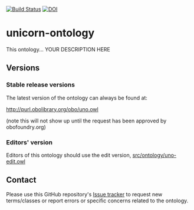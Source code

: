 [![Build Status](https://travis-ci.org/bricorna/unicorn-ontology.svg?branch=master)](https://travis-ci.org/bricorna/unicorn-ontology)
[![DOI](https://zenodo.org/badge/13996/bricorna/unicorn-ontology.svg)](https://zenodo.org/badge/latestdoi/13996/bricorna/unicorn-ontology)

# unicorn-ontology

This ontology... YOUR DESCRIPTION HERE

## Versions

### Stable release versions

The latest version of the ontology can always be found at:

http://purl.obolibrary.org/obo/uno.owl

(note this will not show up until the request has been approved by obofoundry.org)

### Editors' version

Editors of this ontology should use the edit version, [src/ontology/uno-edit.owl](src/ontology/uno-edit.owl)

## Contact
Please use this GitHub repository's [Issue tracker](https://github.com/bricorna/unicorn-ontology/issues) to request new terms/classes or report errors or specific concerns related to the ontology.

